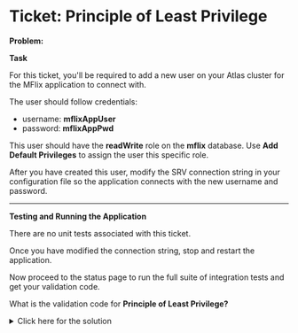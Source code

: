 # Ticket: Principle of Least Privilege


**Problem:**

**Task**

For this ticket, you'll be required to add a new user on your Atlas cluster for the MFlix application to connect with.

The user should follow credentials:

- username: **mflixAppUser**
- password: **mflixAppPwd**

This user should have the **readWrite** role on the **mflix** database. Use **Add Default Privileges** to assign the user this specific role.

After you have created this user, modify the SRV connection string in your configuration file so the application connects with the new username and password.

---

**Testing and Running the Application**

There are no unit tests associated with this ticket.

Once you have modified the connection string, stop and restart the application.

Now proceed to the status page to run the full suite of integration tests and get your validation code.

What is the validation code for **Principle of Least Privilege?**
<details> 
  <summary>Click here for the solution</summary>
   Answer: 5b61be29094dbae03bf30616
</details>

